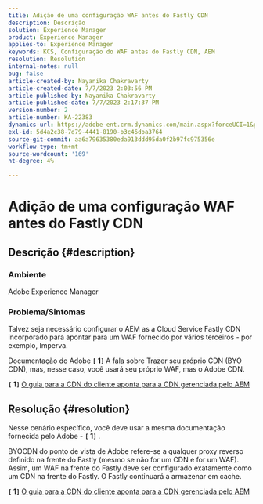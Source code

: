 ```yaml
---
title: Adição de uma configuração WAF antes do Fastly CDN
description: Descrição
solution: Experience Manager
product: Experience Manager
applies-to: Experience Manager
keywords: KCS, Configuração do WAF antes do Fastly CDN, AEM
resolution: Resolution
internal-notes: null
bug: false
article-created-by: Nayanika Chakravarty
article-created-date: 7/7/2023 2:03:56 PM
article-published-by: Nayanika Chakravarty
article-published-date: 7/7/2023 2:17:37 PM
version-number: 2
article-number: KA-22383
dynamics-url: https://adobe-ent.crm.dynamics.com/main.aspx?forceUCI=1&pagetype=entityrecord&etn=knowledgearticle&id=0c3b2f16-cf1c-ee11-8f6e-6045bd006ce9
exl-id: 5d4a2c38-7d79-4441-8190-b3c46dba3764
source-git-commit: aa6a79635380eda913ddd95da0f2b97fc975356e
workflow-type: tm+mt
source-wordcount: '169'
ht-degree: 4%

---
```


# Adição de uma configuração WAF antes do Fastly CDN

## Descrição {#description}


### Ambiente

Adobe Experience Manager

### Problema/Sintomas

Talvez seja necessário configurar o AEM as a Cloud Service Fastly CDN incorporado para apontar para um WAF fornecido por vários terceiros - por exemplo, Imperva.

Documentação do Adobe <b>`[` 1`]` </b> A fala sobre Trazer seu próprio CDN (BYO CDN), mas, nesse caso, você usará seu próprio WAF, mas o Adobe CDN.

<b>`[` 1`]` </b> [O guia para a CDN do cliente aponta para a CDN gerenciada pelo AEM](https://experienceleague.adobe.com/docs/experience-manager-cloud-service/content/implementing/content-delivery/cdn.html#point-to-point-CDN)


## Resolução {#resolution}


Nesse cenário específico, você deve usar a mesma documentação fornecida pelo Adobe - <b>`[` 1`]` </b>.

BYOCDN do ponto de vista de Adobe refere-se a qualquer proxy reverso definido na frente do Fastly (mesmo se não for um CDN e for um WAF). Assim, um WAF na frente do Fastly deve ser configurado exatamente como um CDN na frente do Fastly. O Fastly continuará a armazenar em cache.

<b>`[` 1`]` </b> [O guia para a CDN do cliente aponta para a CDN gerenciada pelo AEM](https://experienceleague.adobe.com/docs/experience-manager-cloud-service/content/implementing/content-delivery/cdn.html#point-to-point-CDN)
